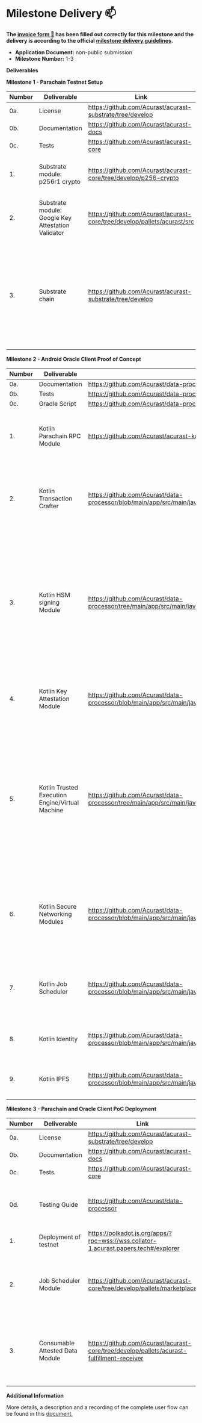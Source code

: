 # Milestone Delivery :mailbox:

**The [invoice form :pencil:](https://docs.google.com/forms/d/e/1FAIpQLSfmNYaoCgrxyhzgoKQ0ynQvnNRoTmgApz9NrMp-hd8mhIiO0A/viewform) has been filled out correctly for this milestone and the delivery is according to the official [milestone delivery guidelines](https://github.com/w3f/Grants-Program/blob/master/docs/milestone-deliverables-guidelines.md).**

- **Application Document:** non-public submission
- **Milestone Number:** 1-3

**Deliverables**

**Milestone 1 - Parachain Testnet Setup**

| Number | Deliverable                                        | Link                                                                     | Notes                                                                                                                                                |
| ------ | -------------------------------------------------- | ------------------------------------------------------------------------ | ---------------------------------------------------------------------------------------------------------------------------------------------------- |
| 0a.    | License                                            | https://github.com/Acurast/acurast-substrate/tree/develop                |                                                                                                                                                      |
| 0b.    | Documentation                                      | https://github.com/Acurast/acurast-docs                                  |                                                                                                                                                      |
| 0c.    | Tests                                              | https://github.com/Acurast/acurast-core                                  |                                                                                                                                                      |
| 1.     | Substrate module: p256r1 crypto                    | https://github.com/Acurast/acurast-core/tree/develop/p256-crypto         | Substrate module enabling p256r1 cryptography                                                                                                        |
| 2.     | Substrate module: Google Key Attestation Validator | https://github.com/Acurast/acurast-core/tree/develop/pallets/acurast/src | Validatable Key Attestations produced by the Google PKI                                                                                              |
| 3.     | Substrate chain                                    | https://github.com/Acurast/acurast-substrate/tree/develop                | Substrate chain able tovalidate messages signed by the HSM included on the device. Furthermore, the parachain can validate a Google Key Attestation. |

**Milestone 2 - Android Oracle Client Proof of Concept**

| Number | Deliverable                                     | Link                                                                                                                    | Notes                                                                                                                                                                                                                      |
| ------ | ----------------------------------------------- | ----------------------------------------------------------------------------------------------------------------------- | -------------------------------------------------------------------------------------------------------------------------------------------------------------------------------------------------------------------------- |
| 0a.    | Documentation                                   | https://github.com/Acurast/data-processor                                                                            |                                                                                                                                                                                                                            |
| 0b.    | Tests                                           | https://github.com/Acurast/data-processor                                                                            |                                                                                                                                                                                                                            |
| 0c.    | Gradle Script                                   | https://github.com/Acurast/data-processor                                                                            |                                                                                                                                                                                                                            |
| 1.     | Kotlin Parachain RPC Module                     | https://github.com/Acurast/acurast-kotlin-sdk/tree/main/rpc/src/main/kotlin/acurast/rpc                                 | Module to craft messages that can be communicated to the parachain.                                                                                                                                                        |
| 2.     | Kotlin Transaction Crafter                      | https://github.com/Acurast/data-processor/blob/main/app/src/main/java/com/acurast/attested/executor/protocol/acurast/AcurastRPC.kt | Module used to create signable transactions that can be broadcasted and included on the parachain.                                                                                                                         |
| 3.     | Kotlin HSM signing Module                       | https://github.com/Acurast/data-processor/tree/main/app/src/main/java/com/acurast/attested/executor                  | Module used to sign messages crafted by the previous module. These messages are signed directly using the Secure Enclave (HSM) on the device which is secured and attested by the Google Key Attestation.                  |
| 4.     | Kotlin Key Attestation Module                   | https://github.com/Acurast/data-processor/blob/main/app/src/main/java/com/acurast/attested/executor/protocol/acurast | Module used to create a validatable attestation linked to the key used for signing.                                                                                                                                        |
| 5.     | Kotlin Trusted Execution Engine/Virtual Machine | https://github.com/Acurast/data-processor/tree/main/app/src/main/java/com/acurast/attested/executor                  | Module used to execute arbitrary code in a trusted execution environment. This environment will accept scripts supported by the V8 engine and has the property that the resulting output is verifiable by any third-party. |
| 6.     | Kotlin Secure Networking Modules                | https://github.com/Acurast/data-processor/blob/main/app/src/main/java/com/acurast/attested/executor/utils/Networking.kt | Module used to enable the trusted execution environment to perform HTTPS calls that can be verifiably certificate pinned.                                                                                                  |
| 7.     | Kotlin Job Scheduler                            | https://github.com/Acurast/data-processor/blob/main/app/src/main/java/com/acurast/attested/executor/ui/MainActivity.kt  | Module used to fetch a job from the parachain and schedule it for execution in the background.                                                                                                                             |
| 8.     | Kotlin Identity                                 | https://github.com/Acurast/data-processor/blob/main/app/src/main/java/com/acurast/attested/executor/utils/Acurast.kt | Module used to display the identity of the data transmitter.                                                                                                                                                               |
| 9.     | Kotlin IPFS                                     | https://github.com/Acurast/data-processor/blob/main/app/src/main/java/com/acurast/attested/executor/utils/IPFS.kt    | Module used to fetch the scheduled script from IPFS                                                                                                                                                                        |

**Milestone 3 - Parachain and Oracle Client PoC Deployment**

| Number | Deliverable                     | Link                                                                                      | Notes                                                                                                 |
| ------ | ------------------------------- | ----------------------------------------------------------------------------------------- | ----------------------------------------------------------------------------------------------------- |
| 0a.    | License                         | https://github.com/Acurast/acurast-substrate/tree/develop                                 |                                                                                                       |
| 0b.    | Documentation                   | https://github.com/Acurast/acurast-docs                                                   |                                                                                                       |
| 0c.    | Tests                           | https://github.com/Acurast/acurast-core                                                   |                                                                                                       |
| 0d.    | Testing Guide                   | https://github.com/Acurast/data-processor                                              | The documentation contains step-by-step guides for testing                                            |
| 1.     | Deployment of testnet           | https://polkadot.js.org/apps/?rpc=wss://wss.collator-1.acurast.papers.tech#/explorer      |                                                                                                       |
| 2.     | Job Scheduler Module            | https://github.com/Acurast/acurast-core/tree/develop/pallets/marketplace                  | Module used to schedule and parametrize jobs with time, interval, script and fulfill endpoint.        |
| 3.     | Consumable Attested Data Module | https://github.com/Acurast/acurast-core/tree/develop/pallets/acurast-fulfillment-receiver | Module used to make the data provided on-chain formatted in a consumable format for other parachains. |

**Additional Information**

More details, a description and a recording of the complete user flow can be found in this [document.](https://drive.google.com/file/d/1-qNZhJGSGYs91qk2_hfscsX6MPnDQv_N/view?usp=sharing)
